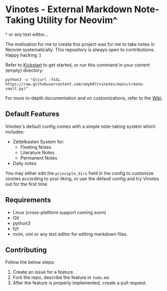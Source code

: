 # Vinotes - External Markdown Note-Taking Utility for Neovim\^

^ or any text editor...

The motivation for me to create this project was for me to take notes in Neovim systematically. This repository is always open to contributions. Happy hacking :)

Refer to [Kickstart](https://github.com/smyk07/vinotes/wiki/1.-Kickstart) to get started, or run this command in your corrent (empty) directory:

```
python3 -c "$(curl -fsSL https://raw.githubusercontent.com/smyk07/vinotes/main/create-vault.py)"
```

For more in-depth documentation and on customizations, refer to the [Wiki](https://github.com/smyk07/vinotes/wiki).

## Default Features

Vinotes's default config comes with a simple note-taking system which includes:

- Zettelkasten System for:
  - Fleeting Notes
  - Literature Notes
  - Permanent Notes
- Daily notes

You may either edit the `principle_dirs` field in the config to customize vinotes according to your liking, or use the default config and try Vinotes out for the first time.

## Requirements

- Linux (cross-platform support coming soon)
- Git
- python3
- fzf
- nvim, vim or any text editor for editing markdown files.

## Contributing

Follow the below steps:

1. Create an issue for a feature.
2. Fork the repo, describe the feature in `todo.md`.
3. After the feature is properly implemented, create a pull request.
